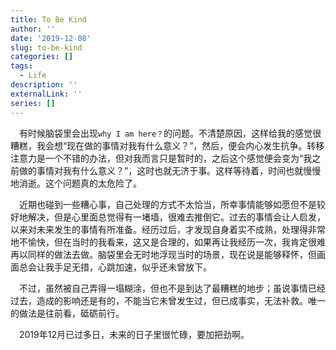 ```yaml
---
title: To Be Kind
author: ''
date: '2019-12-08'
slug: to-be-kind
categories: []
tags:
  - Life
description: ''
externalLink: ''
series: []
---
```

&emsp;有时候脑袋里会出现`why I am here？`的问题。不清楚原因，这样给我的感觉很糟糕，我会想“现在做的事情对我有什么意义？”，然后，便会内心发生抗争。转移注意力是一个不错的办法，但对我而言只是暂时的，之后这个感觉便会变为“我之前做的事情对我有什么意义？”，这时也就无济于事。这样等待着，时间也就慢慢地消逝。这个问题真的太危险了。

&emsp;近期也碰到一些糟心事，自己处理的方式不太恰当，所幸事情能够如愿但不是较好地解决，但是心里面总觉得有一堵墙，很难去推倒它。过去的事情会让人启发，以来对未来发生的事情有所准备。经历过后，才发现自身着实不成熟，处理得非常地不愉快，但在当时的我看来，这又是合理的，如果再让我经历一次，我肯定很难再以同样的做法去做。脑袋里会无时地浮现当时的场景，现在说是能够释怀，但画面总会让我手足无措，心跳加速，似乎还未曾放下。

&emsp;不过，虽然被自己弄得一塌糊涂，但也不是到达了最糟糕的地步；虽说事情已经过去，造成的影响还是有的，不能当它未曾发生过，但已成事实，无法补救。唯一的做法是往前看，砥砺前行。

&emsp;2019年12月已过多日，未来的日子里很忙碌，要加把劲啊。